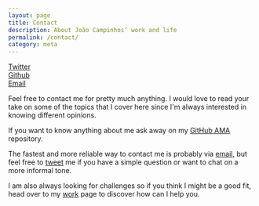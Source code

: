 ```yaml
---
layout: page
title: Contact
description: About João Campinhos’ work and life
permalink: /contact/
category: meta
---
```


<div class="col center col-4">
  <a class="link-none color-development beta" href="http://twitter.com/joaocampinhos">Twitter</a>
</div>
<div class="col center col-4">
  <a class="link-none beta" href="http://github.com/joaocampinhos">Github</a>
</div>
<div class="col center col-4 mb3">
  <a class="link-none color-personal beta" href="mailto:joao@campinhos.pt">Email</a>
</div>

Feel free to contact me for pretty much anything. I would love to read your take on some of the topics that I cover here since I'm always interested in knowing different opinions.

If you want to know anything about me ask away on my [GitHub AMA](https://github.com/joaocampinhos/ama) repository.

The fastest and more reliable way to contact me is probably via [email](mailto:joao@campinhos.pt), but feel free to [tweet](https://twitter.com/joaocampinhos) me if you have a simple question or want to chat on a more informal tone.

I am also always looking for challenges so if you think I might be a good fit, head over to my [work](/work) page to discover how can I help you.

